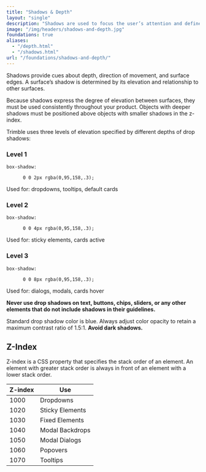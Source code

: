 ```yaml
---
title: "Shadows & Depth"
layout: "single"
description: "Shadows are used to focus the user’s attention and define spatial relationships."
image: "/img/headers/shadows-and-depth.jpg"
foundations: true
aliases:
  - "/depth.html"
  - "/shadows.html"
url: "/foundations/shadows-and-depth/"
---
```


Shadows provide cues about depth, direction of movement, and surface edges. A surface’s shadow is determined by its elevation and relationship to other surfaces.

Because shadows express the degree of elevation between surfaces, they must be used consistently throughout your product. Objects with deeper shadows must be positioned above objects with smaller shadows in the z-index.

Trimble uses three levels of elevation specified by different depths of drop shadows:

<div class="row mb-3">

  <div class="col-12 col-sm-6 col-md-4 h-100">
    <div class="card shadow-sm">
      <div class="card-header py-4 bg-light">
      <h3>Level 1</h3>
      </div>
      <div class="card-body py-1">
      <code>box-shadow:<br>
      0 0 2px rgba(0,95,158,.3);</code>
        <p class="mt-2">Used for: dropdowns, tooltips, default cards</p>
      </div>
    </div>
  </div>

  <div class="col-12 col-sm-6 col-md-4 h-100">
    <div class="card shadow">
      <div class="card-header py-4 bg-light"><h3>Level 2</h3>
      </div>
      <div class="card-body py-1">
      <code>box-shadow:<br>
      0 0 4px rgba(0,95,158,.3);</code>
        <p class="mt-2">
Used for: sticky elements, cards active</p>
      </div>
    </div>
  </div>

  <div class="col-12 col-sm-6 col-md-4 h-100">
    <div class="card shadow-lg">
      <div class="card-header py-4 bg-light"><h3>Level 3</h3>
      </div>
      <div class="card-body py-1">
      <code>box-shadow:<br>
      0 0 8px rgba(0,95,158,.3);</code>
        <p class="mt-2">Used for: dialogs, modals, cards hover</p>
      </div>
    </div>
  </div>

</div>

**Never use drop shadows on text, buttons, chips, sliders, or any other elements that do not include shadows in their guidelines.**

Standard drop shadow color is blue. Always adjust color opacity to retain a maximum contrast ratio of 1.5:1. **Avoid dark shadows.**

## Z-Index

Z-index is a CSS property that specifies the stack order of an element. An element with greater stack order is always in front of an element with a lower stack order.

<table class="table table-bordered bg-white">
  <thead class="thead-light">
    <tr>
      <th>Z-index</th>
      <th>Use</th>
    </tr>
  </thead>
  <tbody>
    <tr>
      <td scope="row" class="font-weight-bold">1000</td>
      <td>Dropdowns</td>
    </tr>
    <tr>
      <td scope="row" class="font-weight-bold">1020</td>
      <td>Sticky Elements</td>
    </tr>
    <tr>
      <td scope="row" class="font-weight-bold">1030</td>
      <td>Fixed Elements</td>
    </tr>
    <tr>
      <td scope="row" class="font-weight-bold">1040</td>
      <td>Modal Backdrops</td>
    </tr>
    <tr>
      <td scope="row" class="font-weight-bold">1050</td>
      <td>Modal Dialogs</td>
    </tr>
    <tr>
      <td scope="row" class="font-weight-bold">1060</td>
      <td>Popovers</td>
    </tr>
    <tr>
      <td scope="row" class="font-weight-bold">1070</td>
      <td>Tooltips</td>
    </tr>
  </tbody>
</table>
